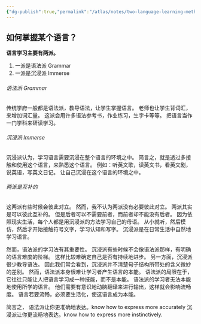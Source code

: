 ```yaml
---
{"dg-publish":true,"permalink":"/atlas/notes/two-language-learning-methods/","tags":["tuition/language"],"noteIcon":""}
---
```



## 如何掌握某个语言？

**语言学习主要有两派。**
1. 一派是语法派 Grammar
2. 一派是沉浸派 Immerse

###### 语法派 Grammar
传统学府一般都是语法派，教导语法，让学生掌握语言。
老师也让学生背词汇，来增加词汇量。
这派会用许多语法参考书，作业练习，生字卡等等。
把语言当作一门学科来研读学习。

###### 沉浸派  Immerse
沉浸派认为，学习语言需要沉浸在整个语言的环境之中。
简言之，就是透过多接触和使用这个语言，来熟悉这个语言。
例如：听英文歌，读英文书，看英文剧，说英语，写英文日记。
让自己沉浸在这个语言的环境之中。

###### 两派是互补的
这两派有些时候会彼此对立。
然而，我不认为两派没有必要彼此对立。
两派其实是可以彼此互补的。
但是后者可以不需要前者，而前者却不能没有后者。
因为依照现实生活，每个人都是用沉浸派的方法学习自己的母语。
从小就听，然后模仿，然后才开始接触符号文字，学习认知和写字。
沉浸派是在日常生活中自然地学习语言。

然而，语法派的学习法有其重要性。
沉浸派有些时候不会像语法派那样，有明确的语言难度的阶梯。
这样比较难确定自己是否有持续地进步。
另一方面，沉浸派很少教导语法。
因此我们常会看到，沉浸派并不清楚句子结构所带处的含义微妙的差别。
然而，语法派本身很难让学习者产生语言的本能。
语法派的局限在于，它往往只能让人把语言学习成一种技能，而不是本能。
语法派的学习者无法本能地使用所学的语言。
他们需要有意识地动脑翻译来进行输出，这样就会影响流畅度。
语言若要流畅，必须要生活化，使这语言成为本能。

简言之，
语法派让你更准确地表达。know how to express more accurately 
沉浸派让你更流畅地表达。know how to express more instinctively. 